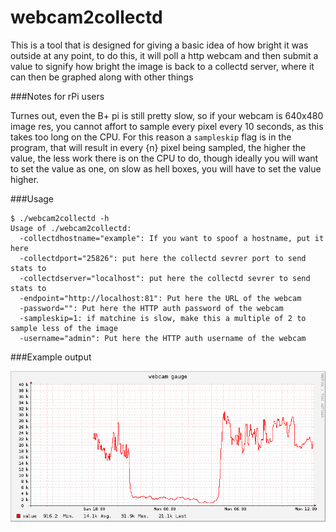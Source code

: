 webcam2collectd
===

This is a tool that is designed for giving a basic idea of how bright
it was outside at any point, to do this, it will poll a http webcam
and then submit a value to signify how bright the image is back to
a collectd server, where it can then be graphed along with other things

###Notes for rPi users

Turnes out, even the B+ pi is still pretty slow, so if your webcam is
640x480 image res, you cannot affort to sample every pixel every 10
seconds, as this takes too long on the CPU. For this reason a 
`sampleskip` flag is in the program, that will result in every {n}
pixel being sampled, the higher the value, the less work there is 
on the CPU to do, though ideally you will want to set the value
as one, on slow as hell boxes, you will have to set the value higher.

###Usage

```
$ ./webcam2collectd -h
Usage of ./webcam2collectd:
  -collectdhostname="example": If you want to spoof a hostname, put it here
  -collectdport="25826": put here the collectd sevrer port to send stats to
  -collectdserver="localhost": put here the collectd sevrer to send stats to
  -endpoint="http://localhost:81": Put here the URL of the webcam
  -password="": Put here the HTTP auth password of the webcam
  -sampleskip=1: if matchine is slow, make this a multiple of 2 to sample less of the image
  -username="admin": Put here the HTTP auth username of the webcam
```


###Example output

![](graph.png)